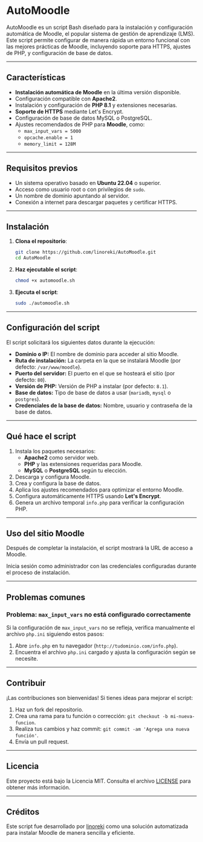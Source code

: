 # AutoMoodle

AutoMoodle es un script Bash diseñado para la instalación y configuración automática de Moodle, el popular sistema de gestión de aprendizaje (LMS). Este script permite configurar de manera rápida un entorno funcional con las mejores prácticas de Moodle, incluyendo soporte para HTTPS, ajustes de PHP, y configuración de base de datos.

---

## Características
- **Instalación automática de Moodle** en la última versión disponible.
- Configuración compatible con **Apache2**.
- Instalación y configuración de **PHP 8.1** y extensiones necesarias.
- **Soporte de HTTPS** mediante Let's Encrypt.
- Configuración de base de datos MySQL o PostgreSQL.
- Ajustes recomendados de PHP para **Moodle**, como:
  - `max_input_vars = 5000`
  - `opcache.enable = 1`
  - `memory_limit = 128M`

---

## Requisitos previos
- Un sistema operativo basado en **Ubuntu 22.04** o superior.
- Acceso como usuario root o con privilegios de `sudo`.
- Un nombre de dominio apuntando al servidor.
- Conexión a internet para descargar paquetes y certificar HTTPS.

---

## Instalación

1. **Clona el repositorio**:
    ```bash
    git clone https://github.com/linoreki/AutoMoodle.git
    cd AutoMoodle
    ```

2. **Haz ejecutable el script**:
    ```bash
    chmod +x automoodle.sh
    ```

3. **Ejecuta el script**:
    ```bash
    sudo ./automoodle.sh
    ```

---

## Configuración del script

El script solicitará los siguientes datos durante la ejecución:

- **Dominio o IP:** El nombre de dominio para acceder al sitio Moodle.
- **Ruta de instalación:** La carpeta en la que se instalará Moodle (por defecto: `/var/www/moodle`).
- **Puerto del servidor:** El puerto en el que se hosteará el sitio (por defecto: `80`).
- **Versión de PHP:** Versión de PHP a instalar (por defecto: `8.1`).
- **Base de datos:** Tipo de base de datos a usar (`mariadb`, `mysql` o `postgres`).
- **Credenciales de la base de datos:** Nombre, usuario y contraseña de la base de datos.

---

## Qué hace el script

1. Instala los paquetes necesarios:
   - **Apache2** como servidor web.
   - **PHP** y las extensiones requeridas para Moodle.
   - **MySQL** o **PostgreSQL** según tu elección.
2. Descarga y configura Moodle.
3. Crea y configura la base de datos.
4. Aplica los ajustes recomendados para optimizar el entorno Moodle.
5. Configura automáticamente HTTPS usando **Let's Encrypt**.
6. Genera un archivo temporal `info.php` para verificar la configuración PHP.

---

## Uso del sitio Moodle

Después de completar la instalación, el script mostrará la URL de acceso a Moodle. 

Inicia sesión como administrador con las credenciales configuradas durante el proceso de instalación.

---

## Problemas comunes
### Problema: `max_input_vars` no está configurado correctamente
Si la configuración de `max_input_vars` no se refleja, verifica manualmente el archivo `php.ini` siguiendo estos pasos:
1. Abre `info.php` en tu navegador (`http://tudominio.com/info.php`).
2. Encuentra el archivo `php.ini` cargado y ajusta la configuración según se necesite.

---

## Contribuir

¡Las contribuciones son bienvenidas! Si tienes ideas para mejorar el script:
1. Haz un fork del repositorio.
2. Crea una rama para tu función o corrección: `git checkout -b mi-nueva-funcion`.
3. Realiza tus cambios y haz commit: `git commit -am 'Agrega una nueva función'`.
4. Envía un pull request.

---

## Licencia

Este proyecto está bajo la Licencia MIT. Consulta el archivo [LICENSE](./LICENSE) para obtener más información.

---

## Créditos

Este script fue desarrollado por [linoreki](https://github.com/linoreki) como una solución automatizada para instalar Moodle de manera sencilla y eficiente.

